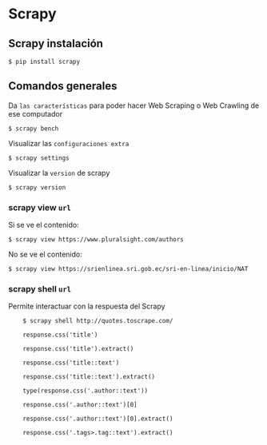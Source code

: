 # Scrapy

## Scrapy instalación

    $ pip install scrapy

## Comandos generales

Da `las características` para poder hacer Web Scraping o Web Crawling de ese computador

    $ scrapy bench

Visualizar las `configuraciones extra`

    $ scrapy settings

Visualizar la `version` de scrapy

    $ scrapy version

### scrapy view `url`

Si se ve el contenido:

    $ scrapy view https://www.pluralsight.com/authors

No se ve el contenido:

    $ scrapy view https://srienlinea.sri.gob.ec/sri-en-linea/inicio/NAT

### scrapy shell `url`
Permite interactuar con la respuesta del Scrapy
```
    $ scrapy shell http://quotes.toscrape.com/
```
```
    response.css('title')
```
```
    response.css('title').extract()
```
```
    response.css('title::text')
```
```
    response.css('title::text').extract()
```
```
    type(response.css('.author::text'))
```
```
    response.css('.author::text')[0]
```
```
    response.css('.author::text')[0].extract()
```  
```
    response.css('.tags>.tag::text').extract()
```
